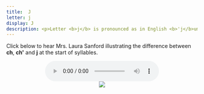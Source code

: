 ```yaml
---
title:  J
letter: j
display: J
description: <p>Letter <b>j</b> is pronounced as in English <b>'j</b>ump' and <b>'j</b>am'. This sound occurs only at the start of a syllable.		</p>
---
```




Click below to hear Mrs. Laura Sanford illustrating the difference between <b>ch</b>, <b>ch'</b> and <b>j</b> at the start of syllables.


<center>
<audio controls src="{{ site.baseurl }}/assets/audio/pal_aff_ls.mp3" type="audio/mpeg">Your browser does not support the audio element.</audio><br/>
<img src="{{ site.baseurl }}/assets/gif/pal_aff.gif" border="0">
</center>
